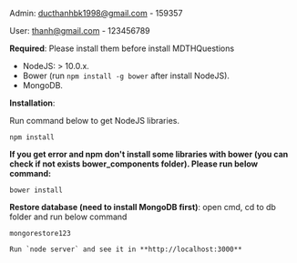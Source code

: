 Admin: ducthanhbk1998@gmail.com - 159357

User: thanh@gmail.com - 123456789

**Required**: Please install them before install MDTHQuestions

- NodeJS: > 10.0.x.
- Bower (run `npm install -g bower` after install NodeJS).
- MongoDB.

**Installation**:

Run command below to get NodeJS libraries.

```
npm install
```

**If you get error and npm don't install some libraries with bower (you can check if not exists bower_components folder). Please run below command:**

```
bower install
```

**Restore database (need to install MongoDB first)**: open cmd, cd to db folder and run below command

```
mongorestore123

Run `node server` and see it in **http://localhost:3000**
